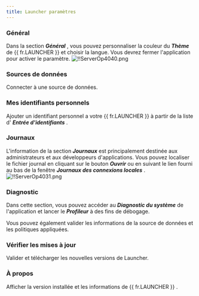 ```yaml
---
title: Launcher paramètres
---
```

### Général 
Dans la section ***Général*** , vous pouvez personnaliser la couleur du ***Thème*** de {{ fr.LAUNCHER }} et choisir la langue. Vous devrez fermer l'application pour activer le paramètre. 
![!!ServerOp4040.png](https://webdevolutions.azureedge.net/docs/fr/server/ServerOp4040.png)  

### Sources de données 
Connecter à une source de données. 

### Mes identifiants personnels 
Ajouter un identifiant personnel a votre {{ fr.LAUNCHER }} à partir de la liste d' ***Entrée d'identifiants*** . 

### Journaux 
L'information de la section ***Journaux*** est principalement destinée aux administrateurs et aux développeurs d'applications. Vous pouvez localiser le fichier journal en cliquant sur le bouton ***Ouvrir*** ou en suivant le lien fourni au bas de la fenêtre ***Journaux des connexions locales*** . 
![!!ServerOp4031.png](https://webdevolutions.azureedge.net/docs/fr/server/ServerOp4031.png) 

### Diagnostic 
Dans cette section, vous pouvez accéder au ***Diagnostic du système*** de l'application et lancer le ***Profileur*** à des fins de débogage.  

Vous pouvez également valider les informations de la source de données et les politiques appliquées. 

### Vérifier les mises à jour 
Valider et télécharger les nouvelles versions de Launcher. 

### À propos 
Afficher la version installée et les informations de {{ fr.LAUNCHER }} . 

